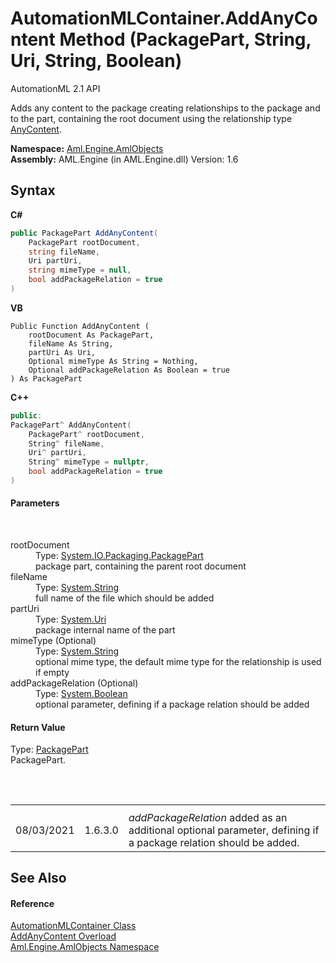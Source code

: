 # AutomationMLContainer.AddAnyContent Method (PackagePart, String, Uri, String, Boolean)
AutomationML 2.1 API 

Adds any content to the package creating relationships to the package and to the part, containing the root document using the relationship type <a href="F_Aml_Engine_AmlObjects_AutomationMLContainer_RelationshipType_AnyContent">AnyContent</a>.

**Namespace:**&nbsp;<a href="N_Aml_Engine_AmlObjects">Aml.Engine.AmlObjects</a><br />**Assembly:**&nbsp;AML.Engine (in AML.Engine.dll) Version: 1.6

## Syntax

**C#**<br />
``` C#
public PackagePart AddAnyContent(
	PackagePart rootDocument,
	string fileName,
	Uri partUri,
	string mimeType = null,
	bool addPackageRelation = true
)
```

**VB**<br />
``` VB
Public Function AddAnyContent ( 
	rootDocument As PackagePart,
	fileName As String,
	partUri As Uri,
	Optional mimeType As String = Nothing,
	Optional addPackageRelation As Boolean = true
) As PackagePart
```

**C++**<br />
``` C++
public:
PackagePart^ AddAnyContent(
	PackagePart^ rootDocument, 
	String^ fileName, 
	Uri^ partUri, 
	String^ mimeType = nullptr, 
	bool addPackageRelation = true
)
```


#### Parameters
&nbsp;<dl><dt>rootDocument</dt><dd>Type: <a href="https://docs.microsoft.com/dotnet/api/system.io.packaging.packagepart" target="_parent" rel="noopener noreferrer">System.IO.Packaging.PackagePart</a><br />package part, containing the parent root document</dd><dt>fileName</dt><dd>Type: <a href="https://docs.microsoft.com/dotnet/api/system.string" target="_parent" rel="noopener noreferrer">System.String</a><br />full name of the file which should be added</dd><dt>partUri</dt><dd>Type: <a href="https://docs.microsoft.com/dotnet/api/system.uri" target="_parent" rel="noopener noreferrer">System.Uri</a><br />package internal name of the part</dd><dt>mimeType (Optional)</dt><dd>Type: <a href="https://docs.microsoft.com/dotnet/api/system.string" target="_parent" rel="noopener noreferrer">System.String</a><br />optional mime type, the default mime type for the relationship is used if empty</dd><dt>addPackageRelation (Optional)</dt><dd>Type: <a href="https://docs.microsoft.com/dotnet/api/system.boolean" target="_parent" rel="noopener noreferrer">System.Boolean</a><br />optional parameter, defining if a package relation should be added</dd></dl>

#### Return Value
Type: <a href="https://docs.microsoft.com/dotnet/api/system.io.packaging.packagepart" target="_parent" rel="noopener noreferrer">PackagePart</a><br />PackagePart.

##
&nbsp;<table><tr><th /><th /><th /></tr><tr><td>08/03/2021</td><td>1.6.3.0</td><td>*addPackageRelation* added as an additional optional parameter, defining if a package relation should be added.</td></tr></table>

## See Also


#### Reference
<a href="T_Aml_Engine_AmlObjects_AutomationMLContainer">AutomationMLContainer Class</a><br /><a href="Overload_Aml_Engine_AmlObjects_AutomationMLContainer_AddAnyContent">AddAnyContent Overload</a><br /><a href="N_Aml_Engine_AmlObjects">Aml.Engine.AmlObjects Namespace</a><br />
